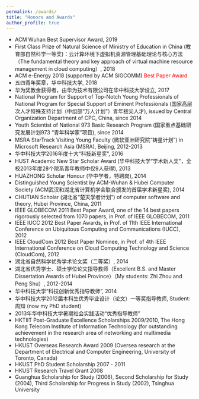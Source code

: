```yaml
---
permalink: /awards/
title: "Honors and Awards"
author_profile: true
---
```


* ACM Wuhan Best Supervisor Award, 2019
* First Class Prize of Natural Science of Ministry of Education in China (教育部自然科学一等奖)：云计算环境下虚拟机资源管理基础理论与核心方法（The fundamental theory and key approach of virtual machine resource management in cloud computing）, 2018
* ACM e-Energy 2018 (supported by ACM SIGCOMM) <span style="color:red;">Best Paper Award</span>
* 五四青年奖章，华中科技大学, 2018
* 华为奖教金获得者，由华为技术有限公司在华中科技大学设立, 2017
* National Program for Support of Top-Notch Young Professionals of National Program for Special Support of Eminent Professionals (国家高层次人才特殊支持计划（中组部“万人计划”）青年拔尖人才), issued by Central Organization Department of CPC, China, since 2014
* Youth Scientist of National 973 Basic Research Program (国家重点基础研究发展计划973 “青年科学家”项目), since 2014
* MSRA StarTrack Visiting Young Faculty (微软亚洲研究院“铸星计划”) in Microsoft Research Asia (MSRA), Beijing, 2012-2013
* 华中科技大学2016年度十大“科技新星奖”, 2016
* HUST Academic New Star Scholar Award (华中科技大学“学术新人奖”，全校2013年度28个院系青年教师中仅9人获得), 2013
* HUAZHONG Scholar Honour (华中学者，特聘岗), 2014
* Distinguished Young Scientist by ACM-Wuhan & Hubei Computer Society (ACM武汉和湖北省计算机学会联合颁发的首届学术新星奖), 2014
* CHUTIAN Scholar (湖北省“楚天学者计划”) of computer software and theory, Hubei Province, China, 2011
* IEEE GLOBECOM 2011 Best Paper Award, one of the 14 best papers rigorously selected from 1070 papers, in Prof. of IEEE GLOBECOM, 2011
* IEEE IUCC 2012 Best Paper Awards, in Prof. of 11th IEEE International Conference on Ubiquitous Computing and Communications (IUCC), 2012
* IEEE CloudCom 2012 Best Paper Nominee, in Prof. of 4th IEEE International Conference on Cloud Computing Technology and Science (CloudCom), 2012
* 湖北省自然科学优秀学术论文奖（二等奖）, 2014
* 湖北省优秀学士、硕士学位论文指导教师（Excellent B.S. and Master Dissertation Awards of Hubei Province）（My students: Zhi Zhou and Peng Shu）, 2012-2014
* 华中科技大学“科技创新优秀指导教师”, 2014
* 华中科技大学2012届本科生优秀毕业设计（论文）一等奖指导教师, Student: 周知 (now my PhD student)
* 2013年华中科技大学暑期社会实践活动“优秀指导教师”
* HKTIIT Post-Graduate Excellence Scholarships 2009/2010, The Hong Kong Telecom Institute of Information Technology (for outstanding achievement in the research area of networking and multimedia technologies)
* HKUST Overseas Research Award 2009 (Oversea research at the Department of Electrical and Computer Engineering, University of Toronto, Canada)
* HKUST PhD Student Scholarship 2007 - 2011
* HKUST Research Travel Grant 2008
* Guanghua Scholarship for Study (2006), Second Scholarship for Study (2004), Third Scholarship for Progress in Study (2002), Tsinghua University
